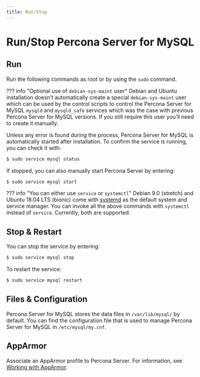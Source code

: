 ```yaml
---
title: Run/Stop
---
```

# Run/Stop Percona Server for MySQL

## Run

Run the following commands as root or by using the `sudo` command.

??? info "Optional use of `debian-sys-maint` user"
    Debian and Ubuntu installation doesn’t automatically create a special `debian-sys-maint` user which can be used by the control scripts to control the Percona Server for MySQL `mysqld` and `mysqld_safe` services which was the case with previous Percona Server for MySQL versions. If you still require this user you’ll need to create it manually.

Unless any error is found during the process, Percona Server for MySQL is automatically started after installation. To confirm the service is running, you can check it with:

```bash
$ sudo service mysql status
```

If stopped, you can also manually start Percona Server by entering:

```bash
$ sudo service mysql start
```

??? info "You can either use `service` or `systemctl`"
    Debian 9.0 (stretch) and Ubuntu 18.04 LTS (bionic) come with [systemd](http://freedesktop.org/wiki/Software/systemd/) as the default system and service manager. You can invoke all the above commands with `systemctl` instead of `service`. Currently, both are supported.

## Stop & Restart

You can stop the service by entering:

```bash
$ sudo service mysql stop
```

To restart the service:

```bash
$ sudo service mysql restart
```

## Files & Configuration

Percona Server for MySQL stores the data files in `/var/lib/mysql/` by default. You can find the configuration file that is used to manage Percona Server for MySQL in `/etc/mysql/my.cnf`.

## AppArmor

Associate an AppArmor profile to Percona Server. For information, see [Working with AppArmor](../security/apparmor.md).